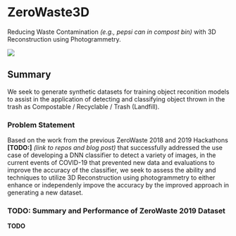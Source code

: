 # ZeroWaste3D
Reducing Waste Contamination _(e.g., pepsi can in compost bin)_ with 3D Reconstruction using Photogrammetry. 

![](media/sample_images/3d_reconstruction_girl.png)

## Summary

We seek to generate synthetic datasets for training object reconition models to assist in the application of detecting and classifying object thrown in the trash as Compostable / Recyclable / Trash (Landfill).


### Problem Statement

Based on the work from the previous ZeroWaste 2018 and 2019 Hackathons __[TODO:]__ _(link to repos and blog post)_ that successfully addressed the use case of developing a DNN classifier to detect a variety of images, in the current events of COVID-19 that prevented new data and evaluations to improve the accuracy of the classifier, we seek to assess the ability and techniques to utilize 3D Reconstruction using photogrammetry to either enhance or independenly impove the accuracy by the improved approach in generating a new dataset. 


### TODO: Summary and Performance of ZeroWaste 2019 Dataset

__TODO__




